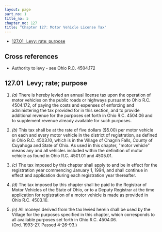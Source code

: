 ```yaml
---
layout: page
part_no: 1
title_no: 5
chapter_no: 127
title: "Chapter 127: Motor Vehicle License Tax"
---
```


* [127.01   Levy; rate; purpose](#12701-levy-rate-purpose)

## Cross references

* Authority to levy - see Ohio R.C. 4504.172

## 127.01   Levy; rate; purpose

1. _(a)_ There is hereby levied an annual license tax upon the operation of
motor vehicles on the public roads or highways pursuant to Ohio R.C. 4504.172,
of paying the costs and expenses of enforcing and administering the tax provided
for in this section, and to provide additional revenue for the purposes set
forth in Ohio R.C. 4504.06 and to supplement revenue already available for such
purposes.

2. _(b)_ This tax shall be at the rate of five dollars ($5.00) per motor vehicle
on each and every motor vehicle in the district of registration, as defined in
Ohio R.C. 4503.10, which is in the Village of Chagrin Falls, County of Cuyahoga
and State of Ohio. As used in this chapter, "motor vehicle" means any and all
vehicles included within the definition of motor vehicle as found in Ohio R.C.
4501.01 and 4505.01.

3. _(c)_ The tax imposed by this chapter shall apply to and be in effect for the
registration year commencing January 1, 1994, and shall continue in effect and
application during each registration year thereafter.

4. _(d)_ The tax imposed by this chapter shall be paid to the Registrar of Motor
Vehicles of the State of Ohio, or to a Deputy Registrar at the time application
for registration of a motor vehicle is made as provided in Ohio R.C. 4503.10.

5. _(e)_ All moneys derived from the tax levied herein shall be used by the
Village for the purposes specified in this chapter, which corresponds to all
available purposes set forth in Ohio R.C. 4504.06.  
(Ord. 1993-27. Passed 4-26-93.)
